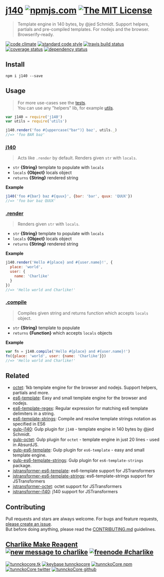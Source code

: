 # [j140][author-www-url] [![npmjs.com][npmjs-img]][npmjs-url] [![The MIT License][license-img]][license-url] 

> Template engine in 140 bytes, by @jed Schmidt. Support helpers, partials and pre-compiled templates. For nodejs and the browser. Browserify-ready.

[![code climate][codeclimate-img]][codeclimate-url] [![standard code style][standard-img]][standard-url] [![travis build status][travis-img]][travis-url] [![coverage status][coveralls-img]][coveralls-url] [![dependency status][david-img]][david-url]


## Install
```
npm i j140 --save
```



## Usage
> For more use-cases see the [tests](./test.js).  
You can use any "helpers" lib, for example [utils](https://github.com/jonschlinkert/utils).

```js
var j140 = require('j140')
var utils = require('utils')

j140.render('foo #{uppercase("bar")} baz', utils._)
//=> 'foo BAR baz'
```

### [j140](./index#L10)
> Acts like `.render` by default. Renders given `str` with `locals`.

- `str` **{String}** template to populate with `locals`
- `locals` **{Object}** locals object
- `returns` **{String}** rendered string

**Example**

```js
j140('foo #{bar} baz #{quux}', {bar: 'bar', quux: 'QUUX'})
//=> 'foo bar baz QUUX'
```

### [.render](./index#L14)
> Renders given `str` with `locals`.

- `str` **{String}** template to populate with `locals`
- `locals` **{Object}** locals object
- `returns` **{String}** rendered string

**Example**

```js
j140.render('Hello #{place} and #{user.name}!', {
  place: 'world',
  user: {
    name: 'Charlike'
  }
})
//=> 'Hello world and Charlike!'
```

### [.compile](./index#L18)
> Compiles given string and returns function which accepts `locals` object.

- `str` **{String}** template to populate
- `returns` **{Function}** which accepts `locals` objects

**Example**

```js
var fn = j140.compile('Hello #{place} and #{user.name}!')
fn({place: 'world', user: {name: 'Charlike'}})
//=> 'Hello world and Charlike!'
```


## Related
- [octet](https://github.com/tunnckocore/octet): 1kb template engine for the browser and nodejs. Support helpers, partials and more.
- [es6-template](https://github.com/tunnckoCore/es6-template): Easy and small template engine for the browser and nodejs.
- [es6-template-regex](https://github.com/jonschlinkert/es6-template-regex): Regular expression for matching es6 template delimiters in a string.
- [es6-template-strings](https://github.com/medikoo/es6-template-strings): Compile and resolve template strings notation as specified in ES6
- [gulp-j140](https://github.com/tunnckoCore/gulp-j140): Gulp plugin for `j140` - template engine in 140 bytes by @jed Schmidt.
- [gulp-octet](https://github.com/tunnckoCore/gulp-octet): Gulp plugin for `octet` - template engine in just 20 lines - used in AbsurdJS.
- [gulp-es6-template](https://github.com/tunnckoCore/gulp-es6-template): Gulp plugin for `es6-template` - easy and small template engine.
- [gulp-es6-template-strings](https://github.com/tunnckoCore/gulp-es6-template-strings): Gulp plugin for `es6-template-strings` package.
- [jstransformer-es6-template](https://github.com/tunnckoCore/jstransformer-es6-template): es6-template support for JSTransformers
- [jstransformer-es6-template-strings](https://github.com/jstransformers/jstransformer-es6-template-strings): es6-template-strings support for JSTransformers
- [jstransformer-octet](https://github.com/jstransformers/jstransformer-octet): octet support for JSTransformers
- [jstransformer-j140](https://github.com/tunnckoCore/jstransformer-j140): j140 support for JSTransformers


## Contributing
Pull requests and stars are always welcome. For bugs and feature requests, [please create an issue](https://github.com/tunnckoCore/j140/issues/new).  
But before doing anything, please read the [CONTRIBUTING.md](./CONTRIBUTING.md) guidelines.


## [Charlike Make Reagent](http://j.mp/1stW47C) [![new message to charlike][new-message-img]][new-message-url] [![freenode #charlike][freenode-img]][freenode-url]

[![tunnckocore.tk][author-www-img]][author-www-url] [![keybase tunnckocore][keybase-img]][keybase-url] [![tunnckoCore npm][author-npm-img]][author-npm-url] [![tunnckoCore twitter][author-twitter-img]][author-twitter-url] [![tunnckoCore github][author-github-img]][author-github-url]


[npmjs-url]: https://www.npmjs.com/package/j140
[npmjs-img]: https://img.shields.io/npm/v/j140.svg?label=j140

[license-url]: https://github.com/tunnckoCore/j140/blob/master/LICENSE.md
[license-img]: https://img.shields.io/badge/license-MIT-blue.svg


[codeclimate-url]: https://codeclimate.com/github/tunnckoCore/j140
[codeclimate-img]: https://img.shields.io/codeclimate/github/tunnckoCore/j140.svg

[travis-url]: https://travis-ci.org/tunnckoCore/j140
[travis-img]: https://img.shields.io/travis/tunnckoCore/j140.svg

[coveralls-url]: https://coveralls.io/r/tunnckoCore/j140
[coveralls-img]: https://img.shields.io/coveralls/tunnckoCore/j140.svg

[david-url]: https://david-dm.org/tunnckoCore/j140
[david-img]: https://img.shields.io/david/tunnckoCore/j140.svg

[standard-url]: https://github.com/feross/standard
[standard-img]: https://img.shields.io/badge/code%20style-standard-brightgreen.svg


[author-www-url]: http://www.tunnckocore.tk
[author-www-img]: https://img.shields.io/badge/www-tunnckocore.tk-fe7d37.svg

[keybase-url]: https://keybase.io/tunnckocore
[keybase-img]: https://img.shields.io/badge/keybase-tunnckocore-8a7967.svg

[author-npm-url]: https://www.npmjs.com/~tunnckocore
[author-npm-img]: https://img.shields.io/badge/npm-~tunnckocore-cb3837.svg

[author-twitter-url]: https://twitter.com/tunnckoCore
[author-twitter-img]: https://img.shields.io/badge/twitter-@tunnckoCore-55acee.svg

[author-github-url]: https://github.com/tunnckoCore
[author-github-img]: https://img.shields.io/badge/github-@tunnckoCore-4183c4.svg

[freenode-url]: http://webchat.freenode.net/?channels=charlike
[freenode-img]: https://img.shields.io/badge/freenode-%23charlike-5654a4.svg

[new-message-url]: https://github.com/tunnckoCore/ama
[new-message-img]: https://img.shields.io/badge/ask%20me-anything-green.svg